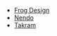 * [Frog Design](https://www.frogdesign.com/)
* [Nendo](http://www.nendo.jp)
* [Takram](https://www.takram.com)
